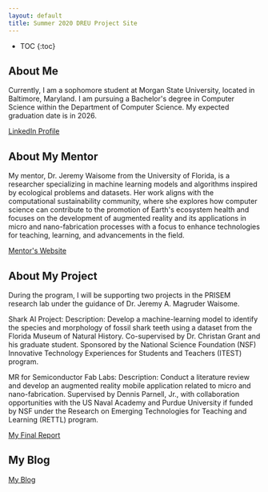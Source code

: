 ```yaml
---
layout: default
title: Summer 2020 DREU Project Site
---
```


* TOC
{:toc}

## About Me


Currently, I am a sophomore student at Morgan State University, located in Baltimore, Maryland. I am pursuing a Bachelor's degree in Computer Science within the Department of Computer Science. My expected graduation date is in 2026.

[LinkedIn Profile](https://www.linkedin.com/in/terell-reed-140377263/)

## About My Mentor

My mentor, Dr. Jeremy Waisome from the University of Florida, is a researcher specializing in machine learning models and algorithms inspired by ecological problems and datasets. Her work aligns with the computational sustainability community, where she explores how computer science can contribute to the promotion of Earth's ecosystem health and focuses on the development of augmented reality and its applications in micro and nano-fabrication processes with a focus to enhance technologies for teaching, learning, and advancements in the field.

[Mentor's Website](https://www.jeremywaisome.com/)

## About My Project

During the program, I will be supporting two projects in the PRISEM research lab under the guidance of Dr. Jeremy A. Magruder Waisome.

Shark AI Project:
Description: Develop a machine-learning model to identify the species and morphology of fossil shark teeth using a dataset from the Florida Museum of Natural History. Co-supervised by Dr. Christan Grant and his graduate student. Sponsored by the National Science Foundation (NSF) Innovative Technology Experiences for Students and Teachers (ITEST) program.

MR for Semiconductor Fab Labs:
Description: Conduct a literature review and develop an augmented reality mobile application related to micro and nano-fabrication. Supervised by Dennis Parnell, Jr., with collaboration opportunities with the US Naval Academy and Purdue University if funded by NSF under the Research on Emerging Technologies for Teaching and Learning (RETTL) program.

[My Final Report](files/finalreport.pdf)

## My Blog

[My Blog](blog.html)

